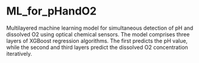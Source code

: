 # ML_for_pHandO2
Multilayered machine learning model for simultaneous detection of pH and dissolved O2 using optical chemical sensors.
The model comprises three layers of XGBoost regression algorithms. The first predicts the pH value, while the second and third layers predict the dissolved O2 concentration iteratively. 
